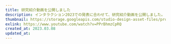 ```yaml
---
title: 研究紹介動画を公開しました
description: インタラクション2023での発表に合わせて、研究紹介動画を公開しました。
thumbnail: https://storage.googleapis.com/studio-design-asset-files/projects/bXqzm9GKOD/s-2400x1500_v-frms_webp_d5febd22-9b2a-472a-99fa-5ec6b9ac85eb.jpg
exlink: https://www.youtube.com/watch?v=PPrBhmzCpRQ
created_at: 2023.03.08
updated_at:
---
```

